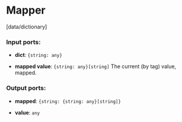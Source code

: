 # Mapper

[data/dictionary]

### Input ports:

* __dict__: `{string: any}`


* __mapped value__: `{string: any}[string]`
    The current (by tag) value, mapped.



### Output ports:

* __mapped__: `{string: {string: any}[string]}`


* __value__: `any`


